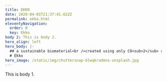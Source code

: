 ```yaml
---
title: EKKO
date: 2020-04-01T21:37:41.622Z
permalink: ekko.html
eleventyNavigation:
  order: 0
  key: Ekko
body 2: This is body 2.
hero_align: left
hero_body: |-
  ## a sustainable biomaterial<br />created using only CO<sub>2</sub> and sunlight
  # Ekko
hero_image: /static/img/chuttersnap-6lwqkradmns-unsplash.jpg
---
```

This is body 1.